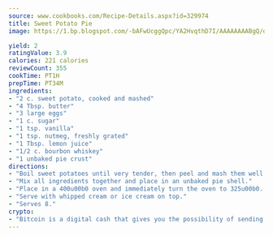 ```yaml
---
source: www.cookbooks.com/Recipe-Details.aspx?id=329974
title: Sweet Potato Pie
image: https://1.bp.blogspot.com/-bAFwUcggQpc/YA2HvqthD7I/AAAAAAAABgQ/dGGityjUeSk5WIgvhJroHVt7XYoXF2qygCLcBGAsYHQ/s320/10.png

yield: 2
ratingValue: 3.9
calories: 221 calories
reviewCount: 355
cookTime: PT1H
prepTime: PT34M
ingredients:
- "2 c. sweet potato, cooked and mashed"
- "4 Tbsp. butter"
- "3 large eggs"
- "1 c. sugar"
- "1 tsp. vanilla"
- "1 tsp. nutmeg, freshly grated"
- "1 Tbsp. lemon juice"
- "1/2 c. bourbon whiskey"
- "1 unbaked pie crust"
directions:
- "Boil sweet potatoes until very tender, then peel and mash them well."
- "Mix all ingredients together and place in an unbaked pie shell."
- "Place in a 400u00b0 oven and immediately turn the oven to 325u00b0. Bake for about 45 minutes or until the center of the pie is set. Test this by inserting a table knife into the center of the pie. If it comes out clean the pie is done."
- "Serve with whipped cream or ice cream on top."
- "Serves 8."
crypto:
- "Bitcoin is a digital cash that gives you the possibility of sending money all over the world, instantly and without a fee."
---
```

